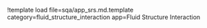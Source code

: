 !template load file=sqa/app_srs.md.template category=fluid_structure_interaction app=Fluid Structure Interaction
